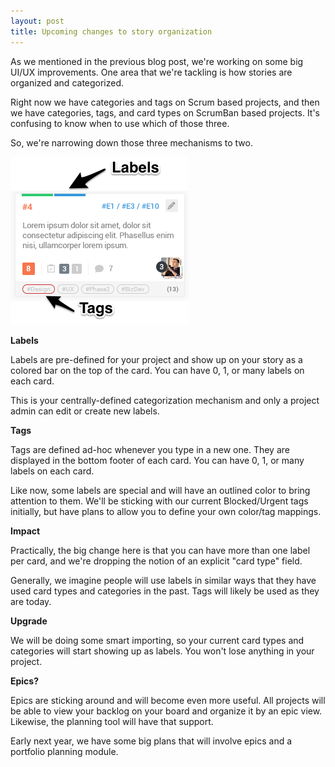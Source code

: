 ```yaml
---
layout: post
title: Upcoming changes to story organization
---
```


As we mentioned in the previous blog post, we're working on some big UI/UX
improvements.  One area that we're tackling is how stories are organized
and categorized.

Right now we have categories and tags on Scrum based projects, and then we
have categories, tags, and card types on ScrumBan based projects.  It's confusing
to know when to use which of those three.

So, we're narrowing down those three mechanisms to two.

![tags_labels.png](/images/blog/tags_labels.png)

**Labels**

Labels are pre-defined for your project and show up on your story as a colored
bar on the top of the card.  You can have 0, 1, or many labels on each card.

This is your centrally-defined categorization mechanism and only a project 
admin can edit or create new labels.

**Tags**

Tags are defined ad-hoc whenever you type in a new one.  They are displayed
in the bottom footer of each card.  You can have 0, 1, or many labels on each card.

Like now, some labels are special and will have an outlined color to bring attention to
them.  We'll be sticking with our current Blocked/Urgent tags initially, but have plans
to allow you to define your own color/tag mappings.

**Impact**

Practically, the big change here is that you can have more than one label per card, and we're 
dropping the notion of an explicit "card type" field.

Generally, we imagine people will use labels in similar ways that they have used
card types and categories in the past.  Tags will likely be used as they are today.


**Upgrade**

We will be doing some smart importing, so your current card types and categories will
start showing up as labels.  You won't lose anything in your project.

**Epics?**

Epics are sticking around and will become even more useful.  All projects will be able to view 
your backlog on your board and organize it by an epic view.  Likewise, the planning tool will
have that support.

Early next year, we have some big plans that will involve epics and a portfolio planning module.
